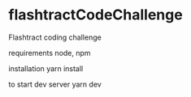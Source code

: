 # flashtractCodeChallenge

Flashtract coding challenge

requirements node, npm

installation
yarn install

to start dev server
yarn dev

